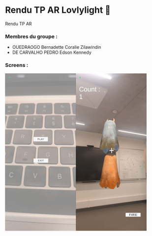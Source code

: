 # Rendu TP AR Lovlylight 👻

Rendu TP AR 

### Membres du groupe : 

* OUEDRAOGO Bernadette Coralie Zilawindin
* DE CARVALHO PEDRO Edson Kennedy


### Screens :

![alt text](./images/screen2.jpg)![alt text](./images/screen1.jpg)










